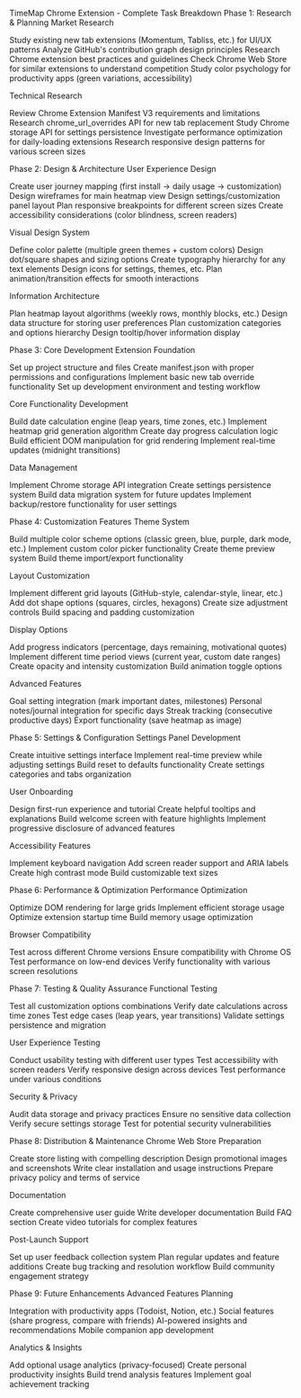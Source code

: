 TimeMap Chrome Extension - Complete Task Breakdown
Phase 1: Research & Planning
Market Research

Study existing new tab extensions (Momentum, Tabliss, etc.) for UI/UX patterns
Analyze GitHub's contribution graph design principles
Research Chrome extension best practices and guidelines
Check Chrome Web Store for similar extensions to understand competition
Study color psychology for productivity apps (green variations, accessibility)

Technical Research

Review Chrome Extension Manifest V3 requirements and limitations
Research chrome_url_overrides API for new tab replacement
Study Chrome storage API for settings persistence
Investigate performance optimization for daily-loading extensions
Research responsive design patterns for various screen sizes

Phase 2: Design & Architecture
User Experience Design

Create user journey mapping (first install → daily usage → customization)
Design wireframes for main heatmap view
Design settings/customization panel layout
Plan responsive breakpoints for different screen sizes
Create accessibility considerations (color blindness, screen readers)

Visual Design System

Define color palette (multiple green themes + custom colors)
Design dot/square shapes and sizing options
Create typography hierarchy for any text elements
Design icons for settings, themes, etc.
Plan animation/transition effects for smooth interactions

Information Architecture

Plan heatmap layout algorithms (weekly rows, monthly blocks, etc.)
Design data structure for storing user preferences
Plan customization categories and options hierarchy
Design tooltip/hover information display

Phase 3: Core Development
Extension Foundation

Set up project structure and files
Create manifest.json with proper permissions and configurations
Implement basic new tab override functionality
Set up development environment and testing workflow

Core Functionality Development

Build date calculation engine (leap years, time zones, etc.)
Implement heatmap grid generation algorithm
Create day progress calculation logic
Build efficient DOM manipulation for grid rendering
Implement real-time updates (midnight transitions)

Data Management

Implement Chrome storage API integration
Create settings persistence system
Build data migration system for future updates
Implement backup/restore functionality for user settings

Phase 4: Customization Features
Theme System

Build multiple color scheme options (classic green, blue, purple, dark mode, etc.)
Implement custom color picker functionality
Create theme preview system
Build theme import/export functionality

Layout Customization

Implement different grid layouts (GitHub-style, calendar-style, linear, etc.)
Add dot shape options (squares, circles, hexagons)
Create size adjustment controls
Build spacing and padding customization

Display Options

Add progress indicators (percentage, days remaining, motivational quotes)
Implement different time period views (current year, custom date ranges)
Create opacity and intensity customization
Build animation toggle options

Advanced Features

Goal setting integration (mark important dates, milestones)
Personal notes/journal integration for specific days
Streak tracking (consecutive productive days)
Export functionality (save heatmap as image)

Phase 5: Settings & Configuration
Settings Panel Development

Create intuitive settings interface
Implement real-time preview while adjusting settings
Build reset to defaults functionality
Create settings categories and tabs organization

User Onboarding

Design first-run experience and tutorial
Create helpful tooltips and explanations
Build welcome screen with feature highlights
Implement progressive disclosure of advanced features

Accessibility Features

Implement keyboard navigation
Add screen reader support and ARIA labels
Create high contrast mode
Build customizable text sizes

Phase 6: Performance & Optimization
Performance Optimization

Optimize DOM rendering for large grids
Implement efficient storage usage
Optimize extension startup time
Build memory usage optimization

Browser Compatibility

Test across different Chrome versions
Ensure compatibility with Chrome OS
Test performance on low-end devices
Verify functionality with various screen resolutions

Phase 7: Testing & Quality Assurance
Functional Testing

Test all customization options combinations
Verify date calculations across time zones
Test edge cases (leap years, year transitions)
Validate settings persistence and migration

User Experience Testing

Conduct usability testing with different user types
Test accessibility with screen readers
Verify responsive design across devices
Test performance under various conditions

Security & Privacy

Audit data storage and privacy practices
Ensure no sensitive data collection
Verify secure settings storage
Test for potential security vulnerabilities

Phase 8: Distribution & Maintenance
Chrome Web Store Preparation

Create store listing with compelling description
Design promotional images and screenshots
Write clear installation and usage instructions
Prepare privacy policy and terms of service

Documentation

Create comprehensive user guide
Write developer documentation
Build FAQ section
Create video tutorials for complex features

Post-Launch Support

Set up user feedback collection system
Plan regular updates and feature additions
Create bug tracking and resolution workflow
Build community engagement strategy

Phase 9: Future Enhancements
Advanced Features Planning

Integration with productivity apps (Todoist, Notion, etc.)
Social features (share progress, compare with friends)
AI-powered insights and recommendations
Mobile companion app development

Analytics & Insights

Add optional usage analytics (privacy-focused)
Create personal productivity insights
Build trend analysis features
Implement goal achievement tracking